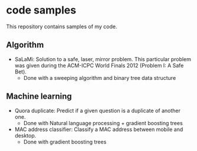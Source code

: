 # code samples
This repository contains samples of my code.

## Algorithm
- SaLaMi: Solution to a safe, laser, mirror problem. This particular problem was
given during the ACM-ICPC World Finals 2012 (Problem I: A Safe Bet).
  - Done with a sweeping algorithm and binary tree data structure

## Machine learning
- Quora duplicate: Predict if a given question is a duplicate of another one.
  - Done with Natural language processing + gradient boosting trees
- MAC address classifier: Classify a MAC address between mobile and desktop.
  - Done with gradient boosting trees
